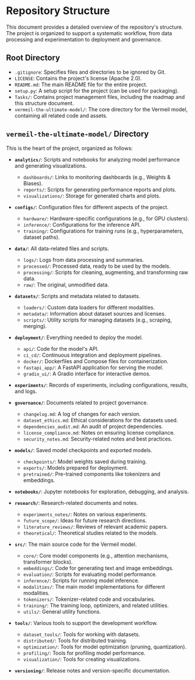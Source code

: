 # Repository Structure

This document provides a detailed overview of the repository's structure. The project is organized to support a systematic workflow, from data processing and experimentation to deployment and governance.

## Root Directory

-   `.gitignore`: Specifies files and directories to be ignored by Git.
-   `LICENSE`: Contains the project's license (Apache 2.0).
-   `README.md`: The main README file for the entire project.
-   `setup.py`: A setup script for the project (can be used for packaging).
-   `Tasks/`: Contains project management files, including the roadmap and this structure document.
-   `vermeil-the-ultimate-model/`: The core directory for the Vermeil model, containing all related code and assets.

## `vermeil-the-ultimate-model/` Directory

This is the heart of the project, organized as follows:

-   **`analytics/`**: Scripts and notebooks for analyzing model performance and generating visualizations.
    -   `dashboards/`: Links to monitoring dashboards (e.g., Weights & Biases).
    -   `reports/`: Scripts for generating performance reports and plots.
    -   `visualizations/`: Storage for generated charts and plots.

-   **`configs/`**: Configuration files for different aspects of the project.
    -   `hardware/`: Hardware-specific configurations (e.g., for GPU clusters).
    -   `inference/`: Configurations for the inference API.
    -   `training/`: Configurations for training runs (e.g., hyperparameters, dataset paths).

-   **`data/`**: All data-related files and scripts.
    -   `logs/`: Logs from data processing and summaries.
    -   `processed/`: Processed data, ready to be used by the models.
    -   `processing/`: Scripts for cleaning, augmenting, and transforming raw data.
    -   `raw/`: The original, unmodified data.

-   **`datasets/`**: Scripts and metadata related to datasets.
    -   `loaders/`: Custom data loaders for different modalities.
    -   `metadata/`: Information about dataset sources and licenses.
    -   `scripts/`: Utility scripts for managing datasets (e.g., scraping, merging).

-   **`deployment/`**: Everything needed to deploy the model.
    -   `api/`: Code for the model's API.
    -   `ci_cd/`: Continuous integration and deployment pipelines.
    -   `docker/`: Dockerfiles and Compose files for containerization.
    -   `fastapi_app/`: A FastAPI application for serving the model.
    -   `gradio_ui/`: A Gradio interface for interactive demos.

-   **`experiments/`**: Records of experiments, including configurations, results, and logs.

-   **`governance/`**: Documents related to project governance.
    -   `changelog.md`: A log of changes for each version.
    -   `dataset_ethics.md`: Ethical considerations for the datasets used.
    -   `dependencies_audit.md`: An audit of project dependencies.
    -   `license_compliance.md`: Notes on ensuring license compliance.
    -   `security_notes.md`: Security-related notes and best practices.

-   **`models/`**: Saved model checkpoints and exported models.
    -   `checkpoints/`: Model weights saved during training.
    -   `exports/`: Models prepared for deployment.
    -   `pretrained/`: Pre-trained components like tokenizers and embeddings.

-   **`notebooks/`**: Jupyter notebooks for exploration, debugging, and analysis.

-   **`research/`**: Research-related documents and notes.
    -   `experiments_notes/`: Notes on various experiments.
    -   `future_scope/`: Ideas for future research directions.
    -   `literature_reviews/`: Reviews of relevant academic papers.
    -   `theoretical/`: Theoretical studies related to the models.

-   **`src/`**: The main source code for the Vermeil model.
    -   `core/`: Core model components (e.g., attention mechanisms, transformer blocks).
    -   `embeddings/`: Code for generating text and image embeddings.
    -   `evaluation/`: Scripts for evaluating model performance.
    -   `inference/`: Scripts for running model inference.
    -   `modalities/`: The main model implementations for different modalities.
    -   `tokenizers/`: Tokenizer-related code and vocabularies.
    -   `training/`: The training loop, optimizers, and related utilities.
    -   `utils/`: General utility functions.

-   **`tools/`**: Various tools to support the development workflow.
    -   `dataset_tools/`: Tools for working with datasets.
    -   `distributed/`: Tools for distributed training.
    -   `optimization/`: Tools for model optimization (pruning, quantization).
    -   `profiling/`: Tools for profiling model performance.
    -   `visualization/`: Tools for creating visualizations.

-   **`versioning/`**: Release notes and version-specific documentation.